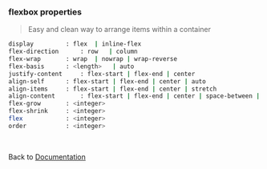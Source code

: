 ### flexbox properties
> Easy and clean way to arrange items within a container <br>

```bash
display			: flex  | inline-flex
flex-direction		: row	| column
flex-wrap		: wrap  | nowrap | wrap-reverse
flex-basis		: <length>   | auto 
justify-content 	: flex-start | flex-end | center
align-self		: flex-start | flex-end | center | auto 
align-items		: flex-start | flex-end | center | stretch 
align-content		: flex-start | flex-end | center | space-between | space-arround | space-evenly
flex-grow		: <integer>
flex-shrink		: <integer>
flex			: <integer>
order			: <integer>  
```
<br>

Back to [Documentation](https://github.com/dkhatri481/learnCode) 

